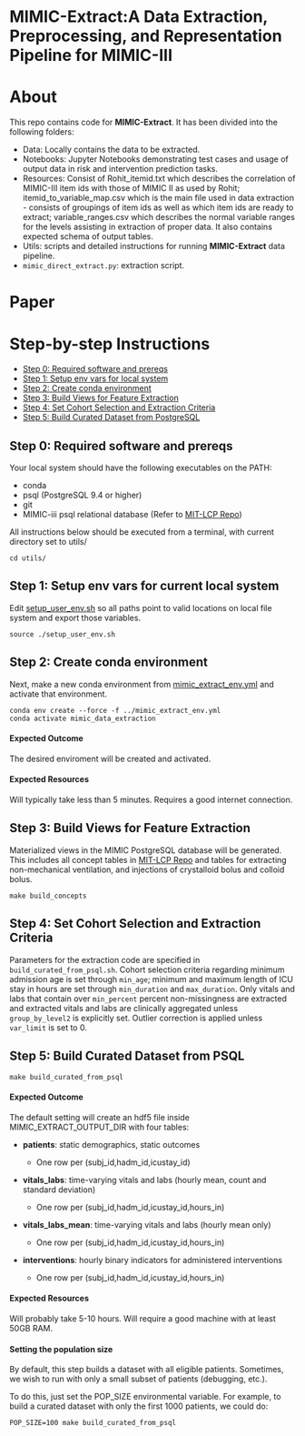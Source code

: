 # **MIMIC-Extract**:A Data Extraction, Preprocessing, and Representation Pipeline for MIMIC-III

# About
This repo contains code for **MIMIC-Extract**. It has been divided into the following folders:
* Data: Locally contains the data to be extracted.
* Notebooks: Jupyter Notebooks demonstrating test cases and usage of output data in risk and intervention prediction tasks.
* Resources: Consist of Rohit_itemid.txt which describes the correlation of MIMIC-III item ids with those of MIMIC II as used by Rohit; itemid_to_variable_map.csv which is the main file used in data extraction - consists of groupings of item ids as well as which item ids are ready to extract; variable_ranges.csv which describes the normal variable ranges for the levels assisting in extraction of proper data. It also contains expected schema of output tables.
* Utils: scripts and detailed instructions for running **MIMIC-Extract** data pipeline.
* `mimic_direct_extract.py`: extraction script. 

# Paper

# Step-by-step Instructions

* [Step 0: Required software and prereqs](#step-0-required-software-and-prereqs)
* [Step 1: Setup env vars for local system](#step-1-setup-env-vars-for-current-local-system)
* [Step 2: Create conda environment](#step-2-create-conda-environment)
* [Step 3: Build Views for Feature Extraction](#step-3-build-views-for-feature-extraction)
* [Step 4: Set Cohort Selection and Extraction Criteria](#step-4-set-cohort-selection-and-extraction-criteria)
* [Step 5: Build Curated Dataset from PostgreSQL](#step-5-build-curated-dataset-from-psql)


## Step 0: Required software and prereqs

Your local system should have the following executables on the PATH:

* conda
* psql (PostgreSQL 9.4 or higher)
* git
* MIMIC-iii psql relational database (Refer to [MIT-LCP Repo](https://github.com/MIT-LCP/mimic-code))

All instructions below should be executed from a terminal, with current directory set to utils/

```
cd utils/
```

## Step 1: Setup env vars for current local system

Edit [setup_user_env.sh](./utils/setup_user_env.sh) so all paths point to valid locations on local file system and export those variables.

```
source ./setup_user_env.sh
```

## Step 2: Create conda environment

Next, make a new conda environment from [mimic_extract_env.yml](../mimic_extract_env.yml) and activate that environment.

```
conda env create --force -f ../mimic_extract_env.yml
conda activate mimic_data_extraction
```

#### Expected Outcome

The desired enviroment will be created and activated.

#### Expected Resources

Will typically take less than 5 minutes.
Requires a good internet connection.

## Step 3: Build Views for Feature Extraction

Materialized views in the MIMIC PostgreSQL database will be generated. This includes all concept tables in [MIT-LCP Repo](https://github.com/MIT-LCP/mimic-code) and tables for extracting non-mechanical ventilation, and injections of crystalloid bolus and colloid bolus.

```
make build_concepts
```

## Step 4: Set Cohort Selection and Extraction Criteria

Parameters for the extraction code are specified in `build_curated_from_psql.sh`.
Cohort selection criteria regarding minimum admission age is set through `min_age`; minimum and maximum 
length of ICU stay in hours are set through `min_duration` and `max_duration`.
Only vitals and labs that contain over `min_percent` percent non-missingness are extracted and extracted vitals and labs are
clinically aggregated unless `group_by_level2` is explicitly set. Outlier correction is applied unless `var_limit` is set to 0.

## Step 5: Build Curated Dataset from PSQL

```
make build_curated_from_psql
```

#### Expected Outcome

The default setting will create an hdf5 file inside MIMIC_EXTRACT_OUTPUT_DIR with four tables:
* **patients**: static demographics, static outcomes
  * One row per (subj_id,hadm_id,icustay_id)

* **vitals_labs**: time-varying vitals and labs (hourly mean, count and standard deviation)
  * One row per (subj_id,hadm_id,icustay_id,hours_in)

* **vitals_labs_mean**: time-varying vitals and labs (hourly mean only)
  * One row per (subj_id,hadm_id,icustay_id,hours_in)

* **interventions**: hourly binary indicators for administered interventions
  * One row per (subj_id,hadm_id,icustay_id,hours_in)


#### Expected Resources

Will probably take 5-10 hours.
Will require a good machine with at least 50GB RAM.

#### Setting the population size

By default, this step builds a dataset with all eligible patients. Sometimes, we wish to run with only a small subset of patients (debugging, etc.).

To do this, just set the POP_SIZE environmental variable. For example, to build a curated dataset with only the first 1000 patients, we could do:

```
POP_SIZE=100 make build_curated_from_psql
```
